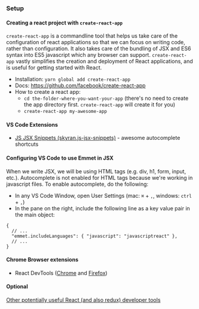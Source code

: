 ### Setup

#### Creating a react project with `create-react-app`

`create-react-app` is a commandline tool that helps us take care of the configuration of react applications so that we can focus on writing code, rather than configuration. It also takes care of the bundling of JSX and ES6 syntax into ES5 javascript which any browser can support. `create-react-app` vastly simplifies the creation and deployment of React applications, and is useful for getting started with React.

- Installation: `yarn global add create-react-app`
- Docs: https://github.com/facebook/create-react-app
- How to create a react app:
  - `cd the-folder-where-you-want-your-app` (there's no need to create the app directory first. `create-react-app` will create it for you)
  - `create-react-app my-awesome-app`


#### VS Code Extensions
* [JS JSX Snippets (skyran.js-jsx-snippets)](https://github.com/skyran1278/js-jsx-snippets) - awesome autocomplete shortcuts

#### Configuring VS Code to use Emmet in JSX

When we write JSX, we will be using HTML tags (e.g. div, h1, form, input, etc.). Autocomplete is not enabled for HTML tags because we're working in javascript files. To enable autocomplete, do the following:
* In any VS Code Window, open User Settings (mac: `⌘` + `,`, windows: `ctrl` + `,`)
* In the pane on the right, include the following line as a key value pair in the main object:
```
{
  // ...
  "emmet.includeLanguages": { "javascript": "javascriptreact" },
  // ...
}
```

#### Chrome Browser extensions
* React DevTools ([Chrome](https://chrome.google.com/webstore/detail/react-developer-tools/fmkadmapgofadopljbjfkapdkoienihi?hl=en) and [Firefox](https://addons.mozilla.org/en-US/firefox/addon/react-devtools/))

#### Optional
[Other potentially useful React (and also redux) developer tools](https://medium.com/@jondot/10-react-developer-tools-you-might-have-missed-6c7575cc27eb)